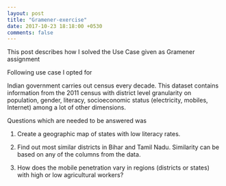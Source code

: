 ```yaml
---
layout: post
title: "Gramener-exercise"
date: 2017-10-23 18:18:00 +0530
comments: false
---
```


This post describes how I solved the Use Case given as Gramener assignment

Following use case I opted for

Indian government carries out census every decade. This dataset contains information from the 2011 census with district level granularity on population, gender, literacy, socioeconomic status (electricity, mobiles, Internet) among a lot of other dimensions.

Questions which are needed to be answered was

1. Create a geographic map of states with low literacy rates.

2. Find out most similar districts in Bihar and Tamil Nadu. Similarity can be based on any of the columns from the data.

3. How does the mobile penetration vary in regions (districts or states) with high or low agricultural workers?

